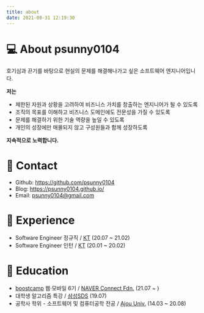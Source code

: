 ```yaml
---
title: about
date: 2021-08-31 12:19:30
---
```


# 💻 About psunny0104

호기심과 끈기를 바탕으로 현실의 문제를 해결해나가고 싶은 소프트웨어 엔지니어입니다.



**저는**

- 제한된 자원과 상황을 고려하여 비즈니스 가치를 창출하는 엔지니어가 될 수 있도록
- 조직의 목표를 이해하고 비즈니스 도메인에도 전문성을 가질 수 있도록
- 문제를 해결하기 위한 기술 역량을 높일 수 있도록
- 개인의 성장에만 매몰되지 않고 구성원들과 함께 성장하도록

**지속적으로 노력합니다.**



# 📮 Contact

* Github: https://github.com/psunny0104
* Blog: https://psunny0104.github.io/
* Email: psunny0104@gmail.com



# 🏢 Experience

* Software Engineer 정규직 / [KT](https://corp.kt.com/) (20.07 ~ 21.02)
* Software Engineer 인턴 / [KT](https://corp.kt.com/) (20.01 ~ 20.02)



# 🏫 Education

* [boostcamp](https://boostcamp.connect.or.kr/) 웹·모바일 6기 / [NAVER Connect Fdn.](https://connect.or.kr/) (21.07 ~ )
* 대학생 알고리즘 특강 / [삼성SDS](https://www.samsungsds.com/kr/index.html) (19.07)
* 공학사 학위 - 소프트웨어 및 컴퓨터공학 전공 / [Ajou Univ.](https://www.ajou.ac.kr/kr/index.do) (14.03 ~ 20.08)




